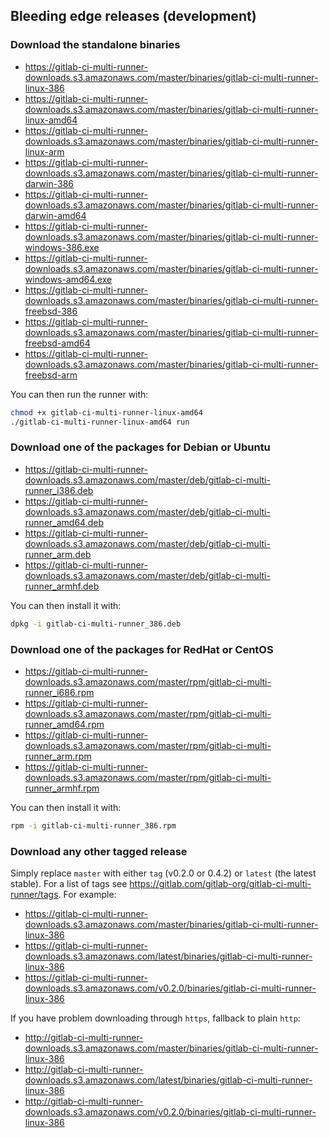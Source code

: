 ## Bleeding edge releases (development)

### Download the standalone binaries

* https://gitlab-ci-multi-runner-downloads.s3.amazonaws.com/master/binaries/gitlab-ci-multi-runner-linux-386
* https://gitlab-ci-multi-runner-downloads.s3.amazonaws.com/master/binaries/gitlab-ci-multi-runner-linux-amd64
* https://gitlab-ci-multi-runner-downloads.s3.amazonaws.com/master/binaries/gitlab-ci-multi-runner-linux-arm
* https://gitlab-ci-multi-runner-downloads.s3.amazonaws.com/master/binaries/gitlab-ci-multi-runner-darwin-386
* https://gitlab-ci-multi-runner-downloads.s3.amazonaws.com/master/binaries/gitlab-ci-multi-runner-darwin-amd64
* https://gitlab-ci-multi-runner-downloads.s3.amazonaws.com/master/binaries/gitlab-ci-multi-runner-windows-386.exe
* https://gitlab-ci-multi-runner-downloads.s3.amazonaws.com/master/binaries/gitlab-ci-multi-runner-windows-amd64.exe
* https://gitlab-ci-multi-runner-downloads.s3.amazonaws.com/master/binaries/gitlab-ci-multi-runner-freebsd-386
* https://gitlab-ci-multi-runner-downloads.s3.amazonaws.com/master/binaries/gitlab-ci-multi-runner-freebsd-amd64
* https://gitlab-ci-multi-runner-downloads.s3.amazonaws.com/master/binaries/gitlab-ci-multi-runner-freebsd-arm

You can then run the runner with:
```bash
chmod +x gitlab-ci-multi-runner-linux-amd64
./gitlab-ci-multi-runner-linux-amd64 run
```

### Download one of the packages for Debian or Ubuntu

* https://gitlab-ci-multi-runner-downloads.s3.amazonaws.com/master/deb/gitlab-ci-multi-runner_i386.deb
* https://gitlab-ci-multi-runner-downloads.s3.amazonaws.com/master/deb/gitlab-ci-multi-runner_amd64.deb
* https://gitlab-ci-multi-runner-downloads.s3.amazonaws.com/master/deb/gitlab-ci-multi-runner_arm.deb
* https://gitlab-ci-multi-runner-downloads.s3.amazonaws.com/master/deb/gitlab-ci-multi-runner_armhf.deb

You can then install it with:
```bash
dpkg -i gitlab-ci-multi-runner_386.deb
```

### Download one of the packages for RedHat or CentOS

* https://gitlab-ci-multi-runner-downloads.s3.amazonaws.com/master/rpm/gitlab-ci-multi-runner_i686.rpm
* https://gitlab-ci-multi-runner-downloads.s3.amazonaws.com/master/rpm/gitlab-ci-multi-runner_amd64.rpm
* https://gitlab-ci-multi-runner-downloads.s3.amazonaws.com/master/rpm/gitlab-ci-multi-runner_arm.rpm
* https://gitlab-ci-multi-runner-downloads.s3.amazonaws.com/master/rpm/gitlab-ci-multi-runner_armhf.rpm

You can then install it with:
```bash
rpm -i gitlab-ci-multi-runner_386.rpm
```

### Download any other tagged release

Simply replace `master` with either `tag` (v0.2.0 or 0.4.2) or `latest` (the latest
stable). For a list of tags see <https://gitlab.com/gitlab-org/gitlab-ci-multi-runner/tags>.
For example:

* https://gitlab-ci-multi-runner-downloads.s3.amazonaws.com/master/binaries/gitlab-ci-multi-runner-linux-386
* https://gitlab-ci-multi-runner-downloads.s3.amazonaws.com/latest/binaries/gitlab-ci-multi-runner-linux-386
* https://gitlab-ci-multi-runner-downloads.s3.amazonaws.com/v0.2.0/binaries/gitlab-ci-multi-runner-linux-386

If you have problem downloading through `https`, fallback to plain `http`:

* http://gitlab-ci-multi-runner-downloads.s3.amazonaws.com/master/binaries/gitlab-ci-multi-runner-linux-386
* http://gitlab-ci-multi-runner-downloads.s3.amazonaws.com/latest/binaries/gitlab-ci-multi-runner-linux-386
* http://gitlab-ci-multi-runner-downloads.s3.amazonaws.com/v0.2.0/binaries/gitlab-ci-multi-runner-linux-386
